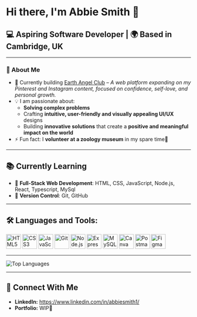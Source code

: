 # Hi there, I'm Abbie Smith 👋  

## 💻 Aspiring Software Developer | 🌍 Based in Cambridge, UK  

---

### 🚀 About Me  
- 🔭 Currently building [Earth Angel Club](https://github.com/AbbieSmith11/EarthAngelClub) – *A web platform expanding on my Pinterest and Instagram content, focused on confidence, self-love, and personal growth.*  
- 💡 I am passionate about:
    - **Solving complex problems**
    - Crafting **intuitive, user-friendly and visually appealing UI/UX** designs
    - Building **innovative solutions** that create a **positive and meaningful impact on the world**
- ⚡ Fun fact: I **volunteer at a zoology museum** in my spare time🦤

---

## 📚 Currently Learning  
- 🌟 **Full-Stack Web Development**: HTML, CSS, JavaScript, Node.js, React, Typescript, MySql
- 🔧 **Version Control**: Git, GitHub   

---

## 🛠 Languages and Tools:
<p align="left">
  <img src="https://cdn.jsdelivr.net/gh/devicons/devicon/icons/html5/html5-original.svg" alt="HTML5" width="40" height="40"/>
  <img src="https://cdn.jsdelivr.net/gh/devicons/devicon/icons/css3/css3-original.svg" alt="CSS3" width="40" height="40"/>
  <img src="https://cdn.jsdelivr.net/gh/devicons/devicon/icons/javascript/javascript-original.svg" alt="JavaScript" width="40" height="40"/>
  <img src="https://cdn.jsdelivr.net/gh/devicons/devicon/icons/git/git-original.svg" alt="Git" width="40" height="40"/>
  <img src="https://cdn.jsdelivr.net/gh/devicons/devicon/icons/nodejs/nodejs-original.svg" alt="Node.js" width="40" height="40"/>
  <img src="https://cdn.jsdelivr.net/gh/devicons/devicon/icons/express/express-original.svg" alt="Express.js" width="40" height="40"/>
  <img src="https://cdn.jsdelivr.net/gh/devicons/devicon/icons/mysql/mysql-original.svg" alt="MySQL" width="40" height="40"/>
  <img src="https://cdn.jsdelivr.net/gh/devicons/devicon@latest/icons/canva/canva-original.svg" alt="Canva" width="40" height="40"/>
  <img src="https://cdn.jsdelivr.net/gh/devicons/devicon/icons/postman/postman-original.svg" alt="Postman" width="40" height="40"/>
  <img src="https://cdn.jsdelivr.net/gh/devicons/devicon/icons/figma/figma-original.svg" alt="Figma" width="40" height="40"/>
</p>




---


![Top Languages](https://github-readme-stats.vercel.app/api/top-langs/?username=AbbieSmith11&layout=compact&theme=light)  


---

## 🔗 Connect With Me  
- **LinkedIn:** https://www.linkedin.com/in/abbiesmith1/
- **Portfolio:** WIP🚧

